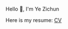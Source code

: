 Hello 👋, I'm Ye Zichun

Here is my resume: [CV](https://github.com/AlchemistYe/AlchemistYe/blob/main/My_Resume.pdf)
